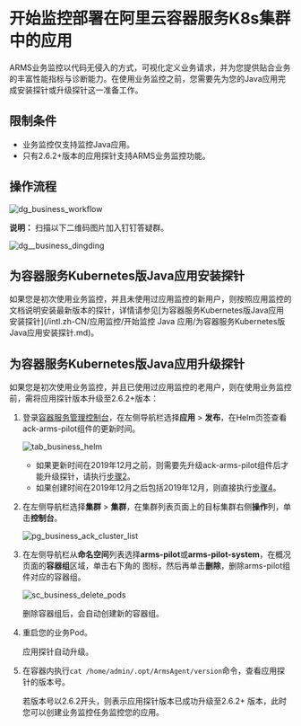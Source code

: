 # 开始监控部署在阿里云容器服务K8s集群中的应用

ARMS业务监控以代码无侵入的方式，可视化定义业务请求，并为您提供贴合业务的丰富性能指标与诊断能力。在使用业务监控之前，您需要先为您的Java应用完成安装探针或升级探针这一准备工作。

## 限制条件

-   业务监控仅支持监控Java应用。
-   只有2.6.2+版本的应用探针支持ARMS业务监控功能。

## 操作流程

![dg_business_workflow](https://static-aliyun-doc.oss-accelerate.aliyuncs.com/assets/img/zh-CN/7067197951/p103004.png)

**说明：** 扫描以下二维码图片加入钉钉答疑群。

![dg__business_dingding](https://static-aliyun-doc.oss-accelerate.aliyuncs.com/assets/img/zh-CN/7067197951/p92785.png)

## 为容器服务Kubernetes版Java应用安装探针

如果您是初次使用业务监控，并且未使用过应用监控的新用户，则按照应用监控的文档说明安装最新版本的探针，详情请参见[为容器服务Kubernetes版Java应用安装探针](/intl.zh-CN/应用监控/开始监控 Java 应用/为容器服务Kubernetes版Java应用安装探针.md)。

## 为容器服务Kubernetes版Java应用升级探针

如果您是初次使用业务监控，并且已使用过应用监控的老用户，则在使用业务监控前，需将应用探针版本升级至2.6.2+版本：

1.  登录[容器服务管理控制台](https://partners-intl.console.aliyun.com/#/cs)，在左侧导航栏选择**应用** \> **发布**，在Helm页签查看ack-arms-pilot组件的更新时间。

    ![tab_business_helm](https://static-aliyun-doc.oss-accelerate.aliyuncs.com/assets/img/zh-CN/4067197951/p93070.png)

    -   如果更新时间在2019年12月之前，则需要先升级ack-arms-pilot组件后才能升级探针，请执行[步骤](#step_zth_q9r_1kt)[2](#step_zth_q9r_1kt)。
    -   如果创建时间在2019年12月之后包括2019年12月，则直接执行[步骤](#step_ud6_l2w_izu)[4](#step_ud6_l2w_izu)。
2.  在左侧导航栏选择**集群** \> **集群**，在集群列表页面上的目标集群右侧**操作**列，单击**控制台**。

    ![pg_business_ack_cluster_list](https://static-aliyun-doc.oss-accelerate.aliyuncs.com/assets/img/zh-CN/4067197951/p91060.png)

3.  在左侧导航栏从**命名空间**列表选择**arms-pilot**或**arms-pilot-system**，在概况页面的**容器组**区域，单击右下角的 图标，然后再单击**删除**，删除arms-pilot组件对应的容器组。

    ![sc_business_delete_pods](https://static-aliyun-doc.oss-accelerate.aliyuncs.com/assets/img/zh-CN/4067197951/p91078.png)



    删除容器组后，会自动创建新的容器组。

4.  重启您的业务Pod。

    应用探针自动升级。

5.  在容器内执行`cat /home/admin/.opt/ArmsAgent/version`命令，查看应用探针的版本号。

    若版本号以2.6.2开头，则表示应用探针版本已成功升级至2.6.2+ 版本，此时您可以创建业务监控任务监控您的应用。


